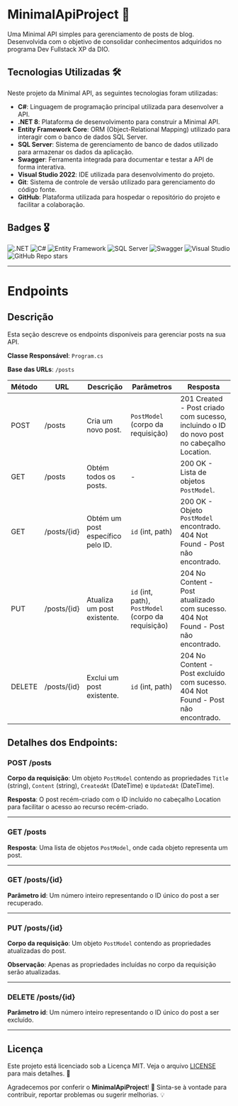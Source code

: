 # MinimalApiProject 🚀

Uma Minimal API simples para gerenciamento de posts de blog. 
Desenvolvida com o objetivo de consolidar conhecimentos adquiridos no programa Dev Fullstack XP da DIO.

## Tecnologias Utilizadas 🛠️

Neste projeto da Minimal API, as seguintes tecnologias foram utilizadas:

- **C#**: Linguagem de programação principal utilizada para desenvolver a API.
- **.NET 8**: Plataforma de desenvolvimento para construir a Minimal API.
- **Entity Framework Core**: ORM (Object-Relational Mapping) utilizado para interagir com o banco de dados SQL Server.
- **SQL Server**: Sistema de gerenciamento de banco de dados utilizado para armazenar os dados da aplicação.
- **Swagger**: Ferramenta integrada para documentar e testar a API de forma interativa.
- **Visual Studio 2022**: IDE utilizada para desenvolvimento do projeto.
- **Git**: Sistema de controle de versão utilizado para gerenciamento do código fonte.
- **GitHub**: Plataforma utilizada para hospedar o repositório do projeto e facilitar a colaboração.

## Badges 🎖️

![.NET](https://img.shields.io/badge/.NET-8.0-blue)
![C#](https://img.shields.io/badge/C%23-12.0-orange)
![Entity Framework](https://img.shields.io/badge/Entity%20Framework-Core-5B9BD5)
![SQL Server](https://img.shields.io/badge/SQL%20Server-2022-5B9BD5)
![Swagger](https://img.shields.io/badge/Swagger-API-yellow)
![Visual Studio](https://img.shields.io/badge/Visual%20Studio-2022-5A2D8C)
![GitHub Repo stars](https://img.shields.io/github/stars/diegomarins33/MinimalApiProject?style=social)

-------------------------------------------------------------------------------------------------------
# Endpoints

## Descrição
Esta seção descreve os endpoints disponíveis para gerenciar posts na sua API.

**Classe Responsável**: `Program.cs`

**Base das URLs**: `/posts`

| Método | URL            | Descrição                           | Parâmetros                                   | Resposta                                                                 |
|--------|----------------|-------------------------------------|---------------------------------------------|-------------------------------------------------------------------------|
| POST   | /posts          | Cria um novo post.                 | `PostModel` (corpo da requisição)           | 201 Created - Post criado com sucesso, incluindo o ID do novo post no cabeçalho Location. |
| GET    | /posts          | Obtém todos os posts.              | -                                           | 200 OK - Lista de objetos `PostModel`.                                  |
| GET    | /posts/{id}     | Obtém um post específico pelo ID.  | `id` (int, path)                            | 200 OK - Objeto `PostModel` encontrado.<br>404 Not Found - Post não encontrado. |
| PUT    | /posts/{id}     | Atualiza um post existente.        | `id` (int, path), `PostModel` (corpo da requisição) | 204 No Content - Post atualizado com sucesso.<br>404 Not Found - Post não encontrado. |
| DELETE | /posts/{id}     | Exclui um post existente.          | `id` (int, path)                            | 204 No Content - Post excluído com sucesso.<br>404 Not Found - Post não encontrado. |

## Detalhes dos Endpoints:

### POST /posts

**Corpo da requisição**: Um objeto `PostModel` contendo as propriedades `Title` (string), `Content` (string), `CreatedAt` (DateTime) e `UpdatedAt` (DateTime).

**Resposta**: O post recém-criado com o ID incluído no cabeçalho Location para facilitar o acesso ao recurso recém-criado.

---

### GET /posts

**Resposta**: Uma lista de objetos `PostModel`, onde cada objeto representa um post.

---

### GET /posts/{id}

**Parâmetro id**: Um número inteiro representando o ID único do post a ser recuperado.

---

### PUT /posts/{id}

**Corpo da requisição**: Um objeto `PostModel` contendo as propriedades atualizadas do post.

**Observação**: Apenas as propriedades incluídas no corpo da requisição serão atualizadas.

---

### DELETE /posts/{id}

**Parâmetro id**: Um número inteiro representando o ID único do post a ser excluído.  


---

## Licença

Este projeto está licenciado sob a Licença MIT. Veja o arquivo [LICENSE](LICENSE) para mais detalhes. 📝

Agradecemos por conferir o **MinimalApiProject**! 🎉 Sinta-se à vontade para contribuir, reportar problemas ou sugerir melhorias. 💡





